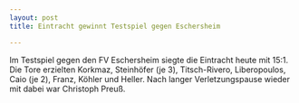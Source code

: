 ```yaml
---
layout: post
title: Eintracht gewinnt Testspiel gegen Eschersheim

---
```


Im Testspiel gegen den FV Eschersheim siegte die Eintracht heute mit 15:1. Die Tore erzielten Korkmaz, Steinhöfer (je 3), Titsch-Rivero, Liberopoulos, Caio (je 2), Franz, Köhler und Heller. Nach langer Verletzungspause wieder mit dabei war Christoph Preuß.


